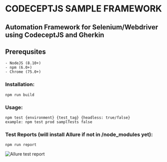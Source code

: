 # CODECEPTJS SAMPLE FRAMEWORK

## Automation Framework for Selenium/Webdriver using CodeceptJS and Gherkin

## Prerequsites
	- NodeJS (8.10+)
	- npm (6.0+)
	- Chrome (75.0+)

### Installation:
	npm run build

### Usage:
    npm test {environment} {test_tag} {headless: true/false}
    example: npm test prod samplTests false

### Test Reports (will install Allure if not in /node_modules yet):
	npm run report
	
![Allure test report](https://i.imgur.com/c20APkn.png)
